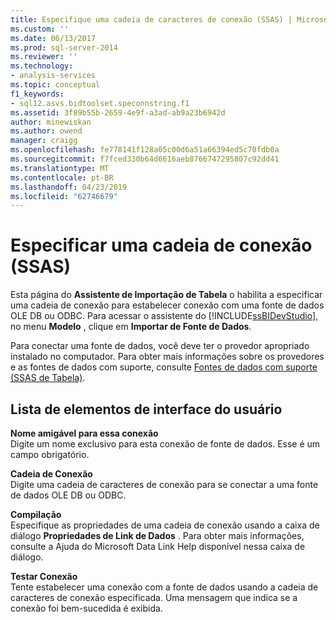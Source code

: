 ```yaml
---
title: Especifique uma cadeia de caracteres de conexão (SSAS) | Microsoft Docs
ms.custom: ''
ms.date: 06/13/2017
ms.prod: sql-server-2014
ms.reviewer: ''
ms.technology:
- analysis-services
ms.topic: conceptual
f1_keywords:
- sql12.asvs.bidtoolset.speconnstring.f1
ms.assetid: 3f89b55b-2659-4e9f-a3ad-ab9a23b6942d
author: minewiskan
ms.author: owend
manager: craigg
ms.openlocfilehash: fe778141f128a05c00d6a51a66394ed5c70fdb0a
ms.sourcegitcommit: f7fced330b64d6616aeb8766747295807c92dd41
ms.translationtype: MT
ms.contentlocale: pt-BR
ms.lasthandoff: 04/23/2019
ms.locfileid: "62746679"
---
```

# <a name="specify-a-connection-string-ssas"></a>Especificar uma cadeia de conexão (SSAS)
  Esta página do **Assistente de Importação de Tabela** o habilita a especificar uma cadeia de conexão para estabelecer conexão com uma fonte de dados OLE DB ou ODBC. Para acessar o assistente do [!INCLUDE[ssBIDevStudio](../includes/ssbidevstudio-md.md)], no menu **Modelo** , clique em **Importar de Fonte de Dados**.  
  
 Para conectar uma fonte de dados, você deve ter o provedor apropriado instalado no computador. Para obter mais informações sobre os provedores e as fontes de dados com suporte, consulte [Fontes de dados com suporte &#40;SSAS de Tabela&#41;](tabular-models/data-sources-supported-ssas-tabular.md).  
  
## <a name="uielement-list"></a>Lista de elementos de interface do usuário  
 **Nome amigável para essa conexão**  
 Digite um nome exclusivo para esta conexão de fonte de dados. Esse é um campo obrigatório.  
  
 **Cadeia de Conexão**  
 Digite uma cadeia de caracteres de conexão para se conectar a uma fonte de dados OLE DB ou ODBC.  
  
 **Compilação**  
 Especifique as propriedades de uma cadeia de conexão usando a caixa de diálogo **Propriedades de Link de Dados** . Para obter mais informações, consulte a Ajuda do Microsoft Data Link Help disponível nessa caixa de diálogo.  
  
 **Testar Conexão**  
 Tente estabelecer uma conexão com a fonte de dados usando a cadeia de caracteres de conexão especificada. Uma mensagem que indica se a conexão foi bem-sucedida é exibida.  
  
  

